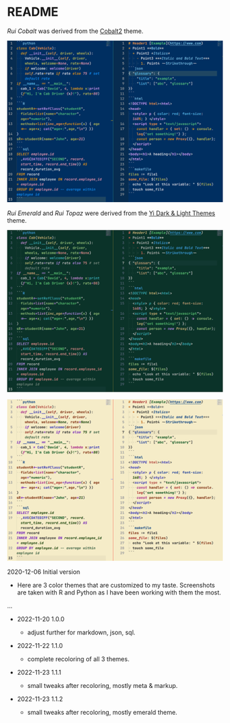 # README



*Rui Cobalt* was derived from the [Cobalt2](https://github.com/wesbos/cobalt2-vscode) theme.

![Rui Cobalt](https://raw.githubusercontent.com/ruixiao85/VSCodeTheme/main/doc/RuiCobalt.png)


*Rui Emerald* and *Rui Topaz* were derived from the [Yi Dark & Light Themes](https://github.com/wangweixuan/yithemes) theme.

![Rui Emerald](https://raw.githubusercontent.com/ruixiao85/VSCodeTheme/main/doc/RuiEmerald.png)

![Rui Topaz](https://raw.githubusercontent.com/ruixiao85/VSCodeTheme/main/doc/RuiTopaz.png)


2020-12-06 Initial version
- Here are 3 color themes that are customized to my taste. Screenshots are taken with R and Python as I have been working with them the most.

...

- 2022-11-20 1.0.0
  - adjust further for markdown, json, sql.

- 2022-11-22 1.1.0
  - complete recoloring of all 3 themes.
- 2022-11-23 1.1.1
  - small tweaks after recoloring, mostly meta & markup.
- 2022-11-23 1.1.2
  - small tweaks after recoloring, mostly emerald theme.